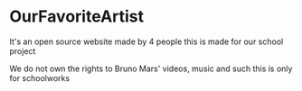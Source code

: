 # OurFavoriteArtist
It's an open source website made by 4 people
this is made for our school project

We do not own the rights to Bruno Mars' videos, music and such this is only for schoolworks
